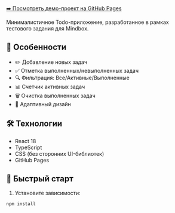[➡️ Посмотреть демо-проект на GitHub Pages](https://sultanhasanov.github.io/mindbox-todo/)

Минималистичное Todo-приложение, разработанное в рамках тестового задания для Mindbox.

## 📌 Особенности

- ✏️ Добавление новых задач
- ✅ Отметка выполненных/невыполненных задач
- 🔍 Фильтрация: Все/Активные/Выполненные
- 📊 Счетчик активных задач
- 🗑️ Очистка выполненных задач
- 📱 Адаптивный дизайн

## 🛠 Технологии

- React 18
- TypeScript
- CSS (без сторонних UI-библиотек)
- GitHub Pages

## 🚀 Быстрый старт

1. Установите зависимости:
```bash
npm install
